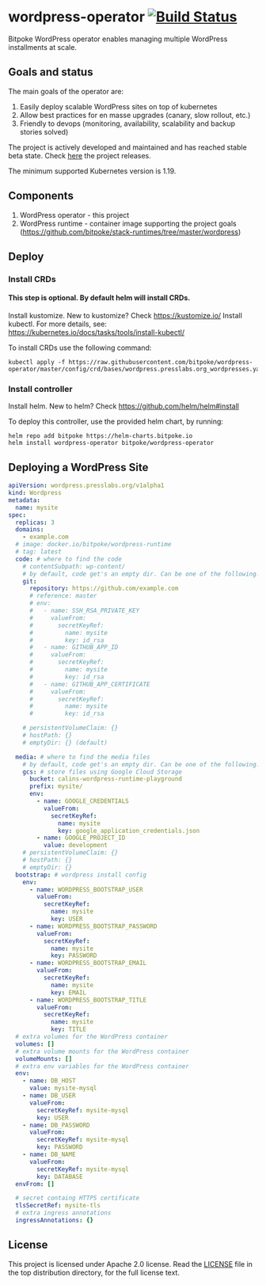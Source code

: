 wordpress-operator [![Build Status](https://ci.bitpoke.io/api/badges/bitpoke/wordpress-operator/status.svg)](https://ci.bitpoke.io/bitpoke/wordpress-operator)
===
Bitpoke WordPress operator enables managing multiple WordPress installments at scale.

## Goals and status

The main goals of the operator are:

1. Easily deploy scalable WordPress sites on top of kubernetes
2. Allow best practices for en masse upgrades (canary, slow rollout, etc.)
3. Friendly to devops (monitoring, availability, scalability and backup stories solved)

The project is actively developed and maintained and has reached stable beta state. Check [here](https://github.com/hubelia/wordpress-operator/pkg/releases) the project releases.

The minimum supported Kubernetes version is 1.19.

## Components

1. WordPress operator - this project
2. WordPress runtime - container image supporting the project goals (https://github.com/bitpoke/stack-runtimes/tree/master/wordpress)

## Deploy

### Install CRDs

#### This step is optional. By default helm will install CRDs.

Install kustomize. New to kustomize? Check https://kustomize.io/
Install kubectl. For more details, see: https://kubernetes.io/docs/tasks/tools/install-kubectl/

To install CRDs use the following command:

```shell
kubectl apply -f https://raw.githubusercontent.com/bitpoke/wordpress-operator/master/config/crd/bases/wordpress.presslabs.org_wordpresses.yaml
```

### Install controller

Install helm. New to helm? Check https://github.com/helm/helm#install

To deploy this controller, use the provided helm chart, by running:

```shell
helm repo add bitpoke https://helm-charts.bitpoke.io
helm install wordpress-operator bitpoke/wordpress-operator
```

## Deploying a WordPress Site

```yaml
apiVersion: wordpress.presslabs.org/v1alpha1
kind: Wordpress
metadata:
  name: mysite
spec:
  replicas: 3
  domains:
    - example.com
  # image: docker.io/bitpoke/wordpress-runtime
  # tag: latest
  code: # where to find the code
    # contentSubpath: wp-content/
    # by default, code get's an empty dir. Can be one of the following:
    git:
      repository: https://github.com/example.com
      # reference: master
      # env:
      #   - name: SSH_RSA_PRIVATE_KEY
      #     valueFrom:
      #       secretKeyRef:
      #         name: mysite
      #         key: id_rsa
      #   - name: GITHUB_APP_ID
      #     valueFrom:
      #       secretKeyRef:
      #         name: mysite
      #         key: id_rsa
      #   - name: GITHUB_APP_CERTIFICATE
      #     valueFrom:
      #       secretKeyRef:
      #         name: mysite
      #         key: id_rsa

    # persistentVolumeClaim: {}
    # hostPath: {}
    # emptyDir: {} (default)

  media: # where to find the media files
    # by default, code get's an empty dir. Can be one of the following:
    gcs: # store files using Google Cloud Storage
      bucket: calins-wordpress-runtime-playground
      prefix: mysite/
      env:
        - name: GOOGLE_CREDENTIALS
          valueFrom:
            secretKeyRef:
              name: mysite
              key: google_application_credentials.json
        - name: GOOGLE_PROJECT_ID
          value: development
    # persistentVolumeClaim: {}
    # hostPath: {}
    # emptyDir: {}
  bootstrap: # wordpress install config
    env:
      - name: WORDPRESS_BOOTSTRAP_USER
        valueFrom:
          secretKeyRef:
            name: mysite
            key: USER
      - name: WORDPRESS_BOOTSTRAP_PASSWORD
        valueFrom:
          secretKeyRef:
            name: mysite
            key: PASSWORD
      - name: WORDPRESS_BOOTSTRAP_EMAIL
        valueFrom:
          secretKeyRef:
            name: mysite
            key: EMAIL
      - name: WORDPRESS_BOOTSTRAP_TITLE
        valueFrom:
          secretKeyRef:
            name: mysite
            key: TITLE
  # extra volumes for the WordPress container
  volumes: []
  # extra volume mounts for the WordPress container
  volumeMounts: []
  # extra env variables for the WordPress container
  env:
    - name: DB_HOST
      value: mysite-mysql
    - name: DB_USER
      valueFrom:
        secretKeyRef: mysite-mysql
        key: USER
    - name: DB_PASSWORD
      valueFrom:
        secretKeyRef: mysite-mysql
        key: PASSWORD
    - name: DB_NAME
      valueFrom:
        secretKeyRef: mysite-mysql
        key: DATABASE
  envFrom: []

  # secret containg HTTPS certificate
  tlsSecretRef: mysite-tls
  # extra ingress annotations
  ingressAnnotations: {}
```

## License

This project is licensed under Apache 2.0 license. Read the [LICENSE](LICENSE) file in the
top distribution directory, for the full license text.
